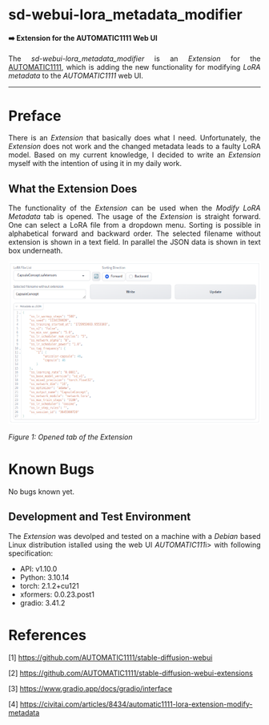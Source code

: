 # sd-webui-lora_metadata_modifier
#### :arrow_right: Extension for the AUTOMATIC1111 Web UI

<p align="justify">The <i>sd-webui-lora_metadata_modifier</i> is an <i>Extension</i> for the <a href="https://github.com/AUTOMATIC1111/stable-diffusion-webui">AUTOMATIC1111</a>, which is adding the new functionality for modifying <i>LoRA metadata</i> to the <i>AUTOMATIC1111</i> web UI.</p>

---

# Preface

<p align="justify">There is an <i>Extension</i> that basically does what I need. Unfortunately, the <i>Extension</i> does not work and the changed metadata leads to a faulty LoRA model. Based on my current knowledge, I decided to write an <i>Extension</i> myself with the intention of using it in my daily work.</p>

## What the Extension Does

<p align="justify">The functionality of the <i>Extension</i> can be used when the <i>Modify LoRA Metadata</i> tab is opened. The usage of the <i>Extension</i> is straight forward. One can select a LoRA file from a dropdown menu. Sorting is possible in alphabetical forward and backward order. The selected filename without extension is shown in a text field. In parallel the JSON data is shown in text box underneath.</p>

<a target="_blank" href=""><img src="./images/metadata_modifier.png" alt="button panel"></a>

<i>Figure 1: Opened tab of the Extension</i>

# Known Bugs

<p align="justify">No bugs known yet.</p>

## Development and Test Environment

<p align="justify">The <i>Extension</i> was devolped and tested on a machine with a <i>Debian</i> based Linux distribution istalled using the web UI <i>AUTOMATIC111</i>i> with following specification:</p>

* API: v1.10.0
* Python: 3.10.14
* torch: 2.1.2+cu121
* xformers: 0.0.23.post1
* gradio: 3.41.2

# References

[1] https://github.com/AUTOMATIC1111/stable-diffusion-webui

[2] https://github.com/AUTOMATIC1111/stable-diffusion-webui-extensions

[3] https://www.gradio.app/docs/gradio/interface

[4] https://civitai.com/articles/8434/automatic1111-lora-extension-modify-metadata


